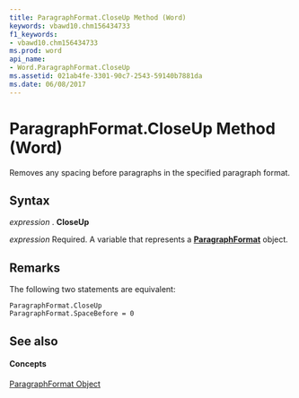```yaml
---
title: ParagraphFormat.CloseUp Method (Word)
keywords: vbawd10.chm156434733
f1_keywords:
- vbawd10.chm156434733
ms.prod: word
api_name:
- Word.ParagraphFormat.CloseUp
ms.assetid: 021ab4fe-3301-90c7-2543-59140b7881da
ms.date: 06/08/2017
---
```



# ParagraphFormat.CloseUp Method (Word)

Removes any spacing before paragraphs in the specified paragraph format.


## Syntax

 _expression_ . **CloseUp**

 _expression_ Required. A variable that represents a **[ParagraphFormat](Word.ParagraphFormat.md)** object.


## Remarks

The following two statements are equivalent: 


```
ParagraphFormat.CloseUp 
ParagraphFormat.SpaceBefore = 0
```


## See also


#### Concepts


[ParagraphFormat Object](Word.ParagraphFormat.md)


